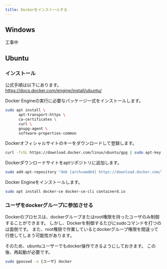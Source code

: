 ```yaml
---
title: Dockerをインストールする
---
```


## Windows

工事中

## Ubuntu

### インストール

公式手順は以下にあります。  
<https://docs.docker.com/engine/install/ubuntu/>

Docker Engineの実行に必要なパッケージ一式をインストールします。

```bash
sudo apt install \
      apt-transport-https \
      ca-certificates \
      curl \
      gnupg-agent \
      software-properties-common
```

Dockerオフィシャルサイトのキーをダウンロードして登録します。

```bash
curl -fsSL https://download.docker.com/linux/ubuntu/gpg | sudo apt-key add -
```

Dockerダウンロードサイトをaptリポジトリに追加します。

```bash
sudo add-apt-repository "deb [arch=amd64] https://download.docker.com/linux/ubuntu $(lsb_release -cs) stable"
```

Docker Engineをインストールします。

```bash
sudo apt install docker-ce docker-ce-cli containerd.io
```

### ユーザをdockerグループに参加させる

Dockerのプロセスは、dockerグループまたはroot権限を持ったユーザのみ制御することができます。
しかし、Dockerを制御するたびにsudoコマンドを打つのは面倒です。
また、root権限で作業しているとdockerグループ権限を間違って行使してしまう可能性があります。

そのため、ubuntuユーザーでもdocker操作できるようにしておきます。
この後、再起動が必要です。

```bash
sudo gpasswd -a {ユーザ} docker
```
